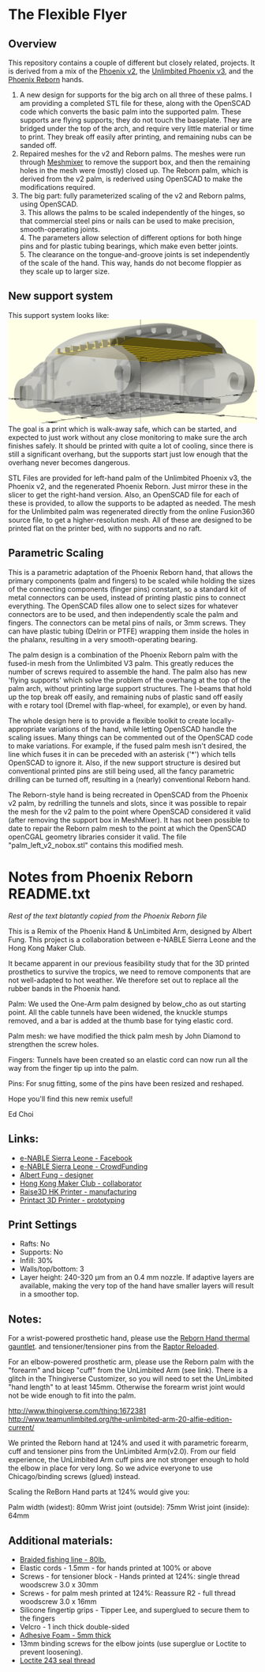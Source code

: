 # The Flexible Flyer

## Overview

This repository contains a couple of different but closely related, projects.  It is derived from a mix of the [Phoenix v2](https://www.thingiverse.com/thing:1453190), the [Unlimbited Phoenix v3](https://www.thingiverse.com/thing:1674320), and the [Phoenix Reborn](https://www.thingiverse.com/thing:2217431) hands.


1. A new design for supports for the big arch on all three of these palms.  I am providing a completed STL file for these, along with the OpenSCAD code which converts the basic palm into the supported palm.  These supports are flying supports; they do not touch the baseplate.  They are bridged under the top of the arch, and require very little material or time to print.  They break off easily after printing, and remaining nubs can be sanded off.  
1. Repaired meshes for the v2 and Reborn palms.  The meshes were run through [Meshmixer](http://www.meshmixer.com) to remove the support box, and then the remaining holes in the mesh were (mostly) closed up.  The Reborn palm, which is derived from the v2 palm, is rederived using OpenSCAD to make the modifications required.
2. The big part:  fully parameterized scaling of the v2 and Reborn palms, using OpenSCAD.  
	3. 	This allows the palms to be scaled independently of the hinges, so that commercial steel pins or nails can be used to make precision, smooth-operating joints.  
	4. The parameters allow selection of different options for both hinge pins and for plastic tubing bearings, which make even better joints.  
	5. The clearance on the tongue-and-groove joints is set independently of the scale of the hand.  This way, hands do not become floppier as they scale up to larger size.

## New support system

This support system looks like:
![this](./files/Unlimbited_v3_with_supports/left_better_supp.png)  The goal is a print which is walk-away safe, which can be started, and expected to just work without any close monitoring to make sure the arch finishes safely. It should be printed with quite a lot of cooling, since there is still a significant overhang, but the supports start just low enough that the overhang never becomes dangerous. 

STL Files are provided for left-hand palm of the Unlimbited Phoenix v3, the Phoenix v2, and the regenerated Phoenix Reborn.  Just mirror these in the slicer to get the right-hand version.  Also, an OpenSCAD file for each of these is provided, to allow the supports to be adapted as needed.  The mesh for the Unlimbited palm was regenerated directly from the online Fusion360 source file, to get a higher-resolution mesh.  All of these are designed to be printed flat on the printer bed, with no supports and no raft.

## Parametric Scaling

This is a parametric adaptation of the Phoenix Reborn hand, that allows the primary components (palm and fingers) to be scaled while holding the sizes of the connecting components (finger pins) constant,  so a standard kit of metal connectors can be used, instead of printing plastic pins to connect everything.  The OpenSCAD files allow one to select sizes for whatever connectors are to be used, and then independently scale the palm and fingers.  The connectors can be metal pins of nails, or 3mm screws.  They can have plastic tubing (Delrin or PTFE) wrapping them inside the holes in the phalanx, resulting in a very smooth-operating bearing.

The palm design is a combination of the Phoenix Reborn palm with the fused-in mesh from the Unlimbited V3 palm. This greatly reduces the number of screws required to assemble the hand.  The palm also has new 'flying supports' which solve the problem of the overhang at the top of the palm arch, without printing large support structures.  The I-beams that hold up the top break off easily, and remaining nubs of plastic sand off easily with e rotary tool (Dremel with flap-wheel, for example), or even by hand.

The whole design here is to provide a flexible toolkit to create locally-appropriate variations of the hand, while letting OpenSCAD handle the scaling issues.  Many things can be commented out of the OpenSCAD code to make variations.  For example, if the fused palm mesh isn't desired, the line which fuses it in can be preceded with an asterisk ('*') which tells OpenSCAD to ignore it.  Also, if the new support structure is desired but conventional printed pins are still being used, all the fancy parametric drilling can be turned off, resulting in a (nearly) conventional Reborn hand.

The Reborn-style hand is being recreated in OpenSCAD from the Phoenix v2 palm, by redrilling the tunnels and slots, since it was possible to repair the mesh for the v2 palm to the point where OpenSCAD considered it valid (after removing the support box in MeshMixer).  It has not been possible to date to repair the Reborn palm mesh to the point at which the OpenSCAD openCGAL geometry libraries consider it valid. The file "palm_left_v2_nobox.stl" contains this modified mesh.  

# Notes from Phoenix Reborn README.txt
*Rest of the text blatantly copied from the Phoenix Reborn file*

This is a Remix of the Phoenix Hand & UnLimbited Arm, designed by Albert Fung. This project is a collaboration between e-NABLE Sierra Leone and the Hong Kong Maker Club.

It became apparent in our previous feasibility study that for the 3D printed prosthetics to survive the tropics, we need to remove components that are not well-adapted to hot weather. We therefore set out to replace all the rubber bands in the Phoenix hand.

Palm: We used the One-Arm palm designed by below_cho as out starting point. All the cable tunnels have been widened, the knuckle stumps removed, and a bar is added at the thumb base for tying elastic cord.

Palm mesh: we have modified the thick palm mesh by John Diamond to strengthen the screw holes.

Fingers: Tunnels have been created so an elastic cord can now run all the way from the finger tip up into the palm.

Pins: For snug fitting, some of the pins have been resized and reshaped.

Hope you'll find this new remix useful!

Ed Choi

## Links:

* [e-NABLE Sierra Leone - Facebook](http://www.facebook.com/enablesierraleone)
* [e-NABLE Sierra Leone - CrowdFunding](http://www.GoFundMe.com/enablesierraleone)
* [Albert Fung - designer](http://albertfung.ca)
* [Hong Kong Maker Club - collaborator](https://www.facebook.com/hongkongmakerclub/) 
* [Raise3D HK Printer - manufacturing](https://www.facebook.com/raise3dhk/)
* [Printact 3D Printer - prototyping ](http://www.printact.co)


## Print Settings

* Rafts: No
* Supports: No
* Infill: 30%
* Walls/top/bottom: 3
* Layer height: 240-320 µm from an 0.4 mm nozzle.  If adaptive layers are available, making the very top of the hand have smaller layers will result in a smoother top.

## Notes: 

For a wrist-powered prosthetic hand, please use the [Reborn Hand thermal gauntlet](http://www.thingiverse.com/thing:864030).
 and tensioner/tensioner pins from the [Raptor Reloaded](http://www.thingiverse.com/thing:596966). 

For an elbow-powered prosthetic arm, please use the Reborn palm with the "forearm" and bicep "cuff" from the UnLimbited Arm (see link). There is a glitch in the Thingiverse Customizer, so you will need to set the UnLimbited "hand length" to at least 145mm. Otherwise the forearm wrist joint would not be wide enough to fit into the palm.
 
http://www.thingiverse.com/thing:1672381
http://www.teamunlimbited.org/the-unlimbited-arm-20-alfie-edition-current/

We printed the Reborn hand at 124% and used it with parametric forearm, cuff and tensioner pins from the UnLimbited Arm(v2.0). From our field experience, the UnLimbited Arm cuff pins are not stronger enough to hold the elbow in place for very long. So we advice everyone to use Chicago/binding screws (glued) instead.

Scaling the ReBorn Hand parts at 124% would give you:

Palm width (widest): 80mm
Wrist joint (outside): 75mm
Wrist joint (inside): 64mm

## Additional materials:

* [Braided fishing line - 80lb.](http://www.ebay.com/itm/KastKing-SuperPower-Braided-Fishing-Line-330-yds-1100yds-SELECT-LB-TEST-/190909992257?var=&hash=item2c731f4d41:m:m6k91tkQ1bIzQbS8tDpHzaQ)
* Elastic cords - 1.5mm - for hands printed at 100% or above
* Screws - for tensioner block - Hands printed at 124%: 
single thread woodscrew 3.0 x 30mm
* Screws - for palm mesh printed at 124%:
Reassure R2 - full thread woodscrew 3.0 x 16mm
* Silicone fingertip grips - Tipper Lee, and superglued to secure them to the fingers
* Velcro - 1 inch thick double-sided
* [Adhesive Foam - 5mm thick](https://www.amazon.co.uk/Self-Adhesive-various-including-padding-Outfitting/dp/B002GUB9R0/ref=sr_1_5?s=sports&ie=UTF8&qid=1491140349&sr=1-5)
* 13mm binding screws for the elbow joints (use superglue or Loctite to prevent loosening). 
* [Loctite 243 seal thread](http://www.ebay.com/itm/121826873262?_trksid=p2057872.m2749.l2648&ssPageName=STRK%3AMEBIDX%3AIT)

